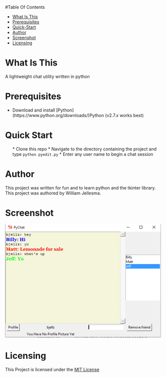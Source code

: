 #Table Of Contents
  <ul>
    <li><a href="#What-is-this">What Is This</a></li>
    <li><a href="#Prerequisites">Prerequisites</a></li>
    <li><a href="#Quick-Start">Quick-Start</a></li>
    <li><a href="#Author">Author</a></li>
    <li><a href="#Screenshot">Screenshot</a></li>
    <li><a href="#Licensing">Licensing</a></li>
  </ul>
<a name="What-is-this"><h1>What Is This</h1></a>
  <p>A lightweight chat utility written in python</p>
<a name="Prerequisites"><h1>Prerequisites</h1></a>
  <ul>
    <li>Download and install [Python](https://www.python.org/downloads/)Python</a> (v2.7.x works best)</li>
  </ul>
<a name="Quick-Start"><h1>Quick Start</h1></a>
<ul>
  * Clone this repo
  * Navigate to the directory containing the project and type <code>python pyedit.py</code>
  * Enter any user name to begin a chat session
</ul>
<a name="Author"><h1>Author</h1></a>
  <p>This project was written for fun and to learn python and the tkinter library.
  This project was authored by William Jellesma. </p>
<a name="Screenshot"><h1>Screenshot</h1></a>
<img src="sample.PNG" />
<a name="Licensing"><h1>Licensing</h1></a>
<p>This Project is licensed under the <a href="http://choosealicense.com/licenses/mit/">MIT License</a></p>
